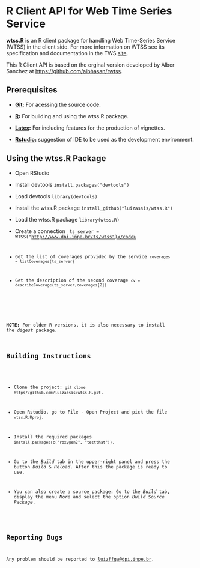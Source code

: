 # R Client API for Web Time Series Service

**wtss.R** is an R client package for handling Web Time-Series Service (WTSS) in the client side. For more information on WTSS see  its specification and documentation in the TWS [site](https://github.com/e-sensing/tws). 

This R Client API is based on the orginal version developed by Alber Sanchez at https://github.com/albhasan/rwtss.

## Prerequisites

- **<a href="http://git-scm.com/">Git</a>:** For acessing the source code.

- **<a href="http://www.r-project.org/">R</a>:** For building and using the wtss.R package.

- **<a href="https://www.latex-project.org/">Latex</a>:** For including features for the production of vignettes.

- **<a href="http://www.rstudio.com/">Rstudio</a>:** suggestion of IDE to be used as the development environment.

## Using the wtss.R Package

- Open RStudio

- Install devtools <code>install.packages("devtools")</code>
 
- Load devtools <code>library(devtools)</code>

- Install the wtss.R package <code>install_github("luizassis/wtss.R")</code>

- Load the wtss.R package <code>library(wtss.R)</code>

- Create a connection <code> ts_server = WTSS("http://www.dpi.inpe.br/ts/wtss")</code>

- Get the list of coverages provided by the service <code>coverages = listCoverages(ts_server)</code>

- Get the description of the second coverage <code>cv = describeCoverage(ts_server,coverages[2])</code>

<!--- Get a time series <code>ts = timeSeries(ts_server, names(cv), attributes=cv[[1]]$name, latitude=-13.0, longitude=-55.0, start="2000-02", end="2006-04")</code>-->

<b>NOTE:</b> For older R versions, it is also necessary to install the <i>digest</i> package.
 
## Building Instructions

- Clone the project: <code>git clone https//github.com/luizassis/wtss.R.git</code>.

- Open Rstudio, go to File - Open Project and pick the file <code>wtss.R.Rproj</code>.

- Install the required packages <code>install.packages(c("roxygen2", "testthat"))</code>.

- Go to the <i>Build</i> tab in the upper-right panel and press the button <i>Build & Reload</i>. After this the package is ready to use.

- You can also create a source package: Go to the <i>Build</i> tab, display the menu <i>More</i> and select the option <i>Build Source Package</i>.


## Reporting Bugs

Any problem should be reported to luizffga@dpi.inpe.br.


<!--For more information on wtss.R, please, visit its main web page at: http://www.dpi.inpe.br/esensing.-->

